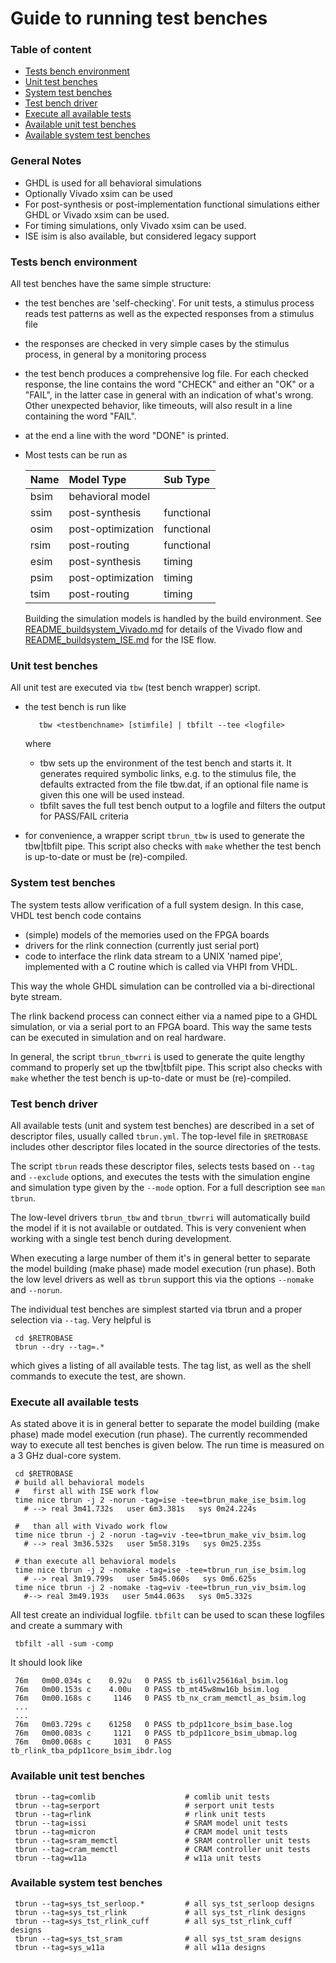 # Guide to running test benches

### Table of content

- [Tests bench environment](#user-content-env)
- [Unit test benches](#user-content-tb-unit)
- [System test benches](#user-content-tb-sys)
- [Test bench driver](#user-content-tb-driver)
- [Execute all available tests](#user-content-tb-exec)
- [Available unit test benches](#user-content-list-tb-unit)
- [Available system test benches](#user-content-list-tb-sys)

### General Notes
- GHDL is used for all behavioral simulations
- Optionally Vivado xsim can be used
- For post-synthesis or post-implementation functional simulations 
  either GHDL or Vivado xsim can be used.
- For timing simulations, only Vivado xsim can be used.
- ISE isim is also available, but considered legacy support

### <a id="env">Tests bench environment</a>

All test benches have the same simple structure:

- the test benches are 'self-checking'. For unit tests, a stimulus process 
  reads test patterns as well as the expected responses from a stimulus file

- the responses are checked in very simple cases by the stimulus process,
  in general by a monitoring process

- the test bench produces a comprehensive log file. For each checked
  response, the line contains the word "CHECK" and either an "OK" or a
  "FAIL", in the latter case in general with an indication of what's wrong.
  Other unexpected behavior, like timeouts, will also result in a line
  containing the word "FAIL".

- at the end a line with the word "DONE" is printed.

- Most tests can be run as

  | Name | Model Type | Sub Type |
  | :--- | :--------- | :------- |
  | bsim | behavioral model  | |
  | ssim | post-synthesis    | functional |
  | osim | post-optimization | functional |
  | rsim | post-routing      | functional |
  | esim | post-synthesis    | timing |
  | psim | post-optimization | timing |
  | tsim | post-routing      | timing |

  Building the simulation models is handled by the build environment. See 
  [README_buildsystem_Vivado.md](README_buildsystem_Vivado.md) for details
  of the Vivado flow and 
  [README_buildsystem_ISE.md](README_buildsystem_ISE.md) for the ISE flow.

### <a id="tb-unit">Unit test benches</a>

All unit test are executed via `tbw` (test bench wrapper) script.

- the test bench is run like

         tbw <testbenchname> [stimfile] | tbfilt --tee <logfile>

   where 
   - tbw sets up the environment of the test bench and starts it.
     It generates required symbolic links, e.g. to the stimulus file,
     the defaults extracted from the file tbw.dat, if an optional file
     name is given this one will be used instead.
   - tbfilt saves the full test bench output to a logfile and filters
     the output for PASS/FAIL criteria

- for convenience, a wrapper script `tbrun_tbw` is used to generate the 
  tbw|tbfilt pipe. This script also checks with `make` whether the
  test bench is up-to-date or must be (re)-compiled.

### <a id="tb-sys">System test benches</a>

The system tests allow verification of a full system design.
In this case, VHDL test bench code contains
- (simple) models of the memories used on the FPGA boards
- drivers for the rlink connection (currently just serial port)
- code to interface the rlink data stream to a UNIX 'named pipe',
  implemented with a C routine which is called via VHPI from VHDL.

This way the whole GHDL simulation can be controlled via a bi-directional
byte stream. 

The rlink backend process can connect either via a named pipe to a GHDL 
simulation, or via a serial port to an FPGA board. This way the same tests 
can be executed in simulation and on real hardware.

In general, the script `tbrun_tbwrri` is used to generate the quite lengthy 
command to properly set up the tbw|tbfilt pipe.  This script also checks 
with `make` whether the test bench is up-to-date or must be (re)-compiled.

### <a id="tb-driver">Test bench driver</a>

All available tests (unit and system test benches) are described in a
set of descriptor files, usually called `tbrun.yml`. The top-level file
in `$RETROBASE` includes other descriptor files located in the source 
directories of the tests.

The script `tbrun` reads these descriptor files, selects tests based
on `--tag` and `--exclude` options, and executes the tests with the
simulation engine and simulation type given by the `--mode` option.
For a full description see `man tbrun`.

The low-level drivers `tbrun_tbw` and `tbrun_tbwrri` will automatically 
build the model if it is not available or outdated. This is very convenient
when working with a single test bench during development.

When executing a large number of them it's in general better to separate
the model building (make phase) made model execution (run phase). Both
the low level drivers as well as `tbrun` support this via the options
`--nomake` and `--norun`.

The individual test benches are simplest started via tbrun and a proper
selection via `--tag`. Very helpful is

     cd $RETROBASE
     tbrun --dry --tag=.*

which gives a listing of all available tests. The tag list, as well as
the shell commands to execute the test, are shown.

### <a id="tb-exec">Execute all available tests</a>

As stated above it is in general better to separate the model building 
(make phase) made model execution (run phase). The currently recommended
way to execute all test benches is given below.
The run time is measured on a 3 GHz dual-core system.

     cd $RETROBASE
     # build all behavioral models
     #   first all with ISE work flow
     time nice tbrun -j 2 -norun -tag=ise -tee=tbrun_make_ise_bsim.log
       # --> real 3m41.732s   user 6m3.381s   sys 0m24.224s

     #   than all with Vivado work flow
     time nice tbrun -j 2 -norun -tag=viv -tee=tbrun_make_viv_bsim.log
       # --> real 3m36.532s   user 5m58.319s   sys 0m25.235s
     
     # than execute all behavioral models
     time nice tbrun -j 2 -nomake -tag=ise -tee=tbrun_run_ise_bsim.log
       # --> real 3m19.799s   user 5m45.060s   sys 0m6.625s
     time nice tbrun -j 2 -nomake -tag=viv -tee=tbrun_run_viv_bsim.log
       #--> real 3m49.193s   user 5m44.063s   sys 0m5.332s

All test create an individual logfile. `tbfilt` can be used to scan
these logfiles and create a summary with

     tbfilt -all -sum -comp
   
It should look like

     76m   0m00.034s c    0.92u   0 PASS tb_is61lv25616al_bsim.log
     76m   0m00.153s c    4.00u   0 PASS tb_mt45w8mw16b_bsim.log
     76m   0m00.168s c     1146   0 PASS tb_nx_cram_memctl_as_bsim.log
     ...
     ...
     76m   0m03.729s c    61258   0 PASS tb_pdp11core_bsim_base.log
     76m   0m00.083s c     1121   0 PASS tb_pdp11core_bsim_ubmap.log
     76m   0m00.068s c     1031   0 PASS tb_rlink_tba_pdp11core_bsim_ibdr.log

### <a id="list-tb-unit">Available unit test benches</a>

     tbrun --tag=comlib                    # comlib unit tests
     tbrun --tag=serport                   # serport unit tests
     tbrun --tag=rlink                     # rlink unit tests
     tbrun --tag=issi                      # SRAM model unit tests
     tbrun --tag=micron                    # CRAM model unit tests
     tbrun --tag=sram_memctl               # SRAM controller unit tests
     tbrun --tag=cram_memctl               # CRAM controller unit tests
     tbrun --tag=w11a                      # w11a unit tests

### <a id="list-tb-sys">Available system test benches</a>

     tbrun --tag=sys_tst_serloop.*         # all sys_tst_serloop designs
     tbrun --tag=sys_tst_rlink             # all sys_tst_rlink designs
     tbrun --tag=sys_tst_rlink_cuff        # all sys_tst_rlink_cuff designs
     tbrun --tag=sys_tst_sram              # all sys_tst_sram designs
     tbrun --tag=sys_w11a                  # all w11a designs
